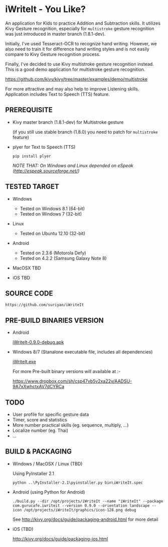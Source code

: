 iWriteIt - You Like?
====================

An application for Kids to practice Addition and Subtraction skills. 
It utilizes Kivy Gesture recognition, especially for `multistroke`
gesture recognition was just introduced in master branch (1.8.1-dev).

Initially, I've used Tesseract-OCR to recognize hand writing.
However, we also need to train it for difference hand writing styles
and is not easily compare to Kivy Gesture recognition process.

Finally, I've decided to use Kivy multistroke gesture recognition
instead. This is a good demo application for multistroke gesture
recognition.

https://github.com/kivy/kivy/tree/master/examples/demo/multistroke

For more attractive and may also help to improve Listening skills.
Application includes Text to Speech (TTS) feature.

PREREQUISITE
------------

* Kivy master branch (1.8.1-dev) for Multistroke gesture

    (if you still use stable branch (1.8.0) you need to patch for `multistroke` feature)

* plyer for Text to Speech (TTS)

    ```
    pip install plyer
    ```

    *NOTE THAT: On Windows and Linux depended on eSpeak (http://espeak.sourceforge.net/)*

TESTED TARGET
-------------

* Windows
    - Tested on Windows 8.1 (64-bit)
    - Tested on Windows 7 (32-bit)

* Linux
    - Tested on Ubuntu 12.10 (32-bit)

* Android
    - Tested on 2.3.6 (Motorola Defy)
    - Tested on 4.2.2 (Samsung Galaxy Note 8)

* MacOSX
    TBD

* iOS
    TBD

SOURCE CODE
-----------

    https://github.com/suriyan/iWriteIt

PRE-BUILD BINARIES VERSION
----------------

* Android
  
    [iWriteIt-0.9.0-debug.apk](https://www.dropbox.com/s/s3jthisv7a71ggd/iWriteIt-0.9.0-debug.apk)

* Windows 8/7 (Stanalone executable file, includes all dependencies)

    [iWriteIt.exe](https://www.dropbox.com/s/3hmfl2mb9uj283m/iWriteIt-0.9.0.exe)
    
    For more Pre-built binary versions will available at :-

    https://www.dropbox.com/sh/csp47vb5v2xa22v/AADSU-9A7xXwhctxAV7dCYRCa

TODO
----

* User profile for specific gesture data
* Timer, score and statistics
* More number practical skills (eg. sequence, multiply, ...)
* Localize number (eg. Thai)
* ...

BUILD & PACKAGING
-----------------

* Windows / MacOSX / Linux (TBD)

    Using PyInstaller 2.1

    ```
    python ..\PyInstaller-2.1\pyinstaller.py bin\iWriteIt.spec
    ```

* Android (using Python for Android)

    ```
    ./build.py --dir /opt/projects/iWriteIt --name "iWriteIt" --package com.gurucafe.iwriteit --version 0.9.0 --orientation landscape --icon /opt/projects/iWriteIt/graphics/icon-128.png debug
    ```

    See http://kivy.org/docs/guide/packaging-android.html for more detail

* iOS (TBD)

    http://kivy.org/docs/guide/packaging-ios.html
